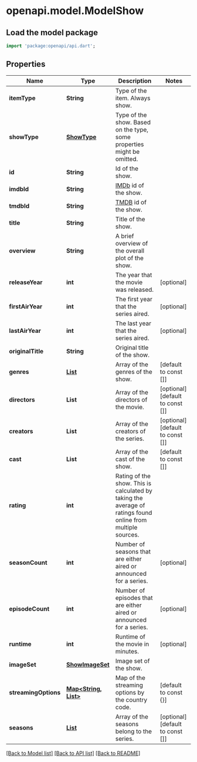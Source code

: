 # openapi.model.ModelShow

## Load the model package
```dart
import 'package:openapi/api.dart';
```

## Properties
Name | Type | Description | Notes
------------ | ------------- | ------------- | -------------
**itemType** | **String** | Type of the item. Always show. | 
**showType** | [**ShowType**](ShowType.md) | Type of the show. Based on the type, some properties might be omitted. | 
**id** | **String** | Id of the show. | 
**imdbId** | **String** | [IMDb](https://www.imdb.com/) id of the show. | 
**tmdbId** | **String** | [TMDB](https://www.themoviedb.org/) id of the show. | 
**title** | **String** | Title of the show. | 
**overview** | **String** | A brief overview of the overall plot of the show. | 
**releaseYear** | **int** | The year that the movie was released. | [optional] 
**firstAirYear** | **int** | The first year that the series aired. | [optional] 
**lastAirYear** | **int** | The last year that the series aired. | [optional] 
**originalTitle** | **String** | Original title of the show. | 
**genres** | [**List<Genre>**](Genre.md) | Array of the genres of the show. | [default to const []]
**directors** | **List<String>** | Array of the directors of the movie. | [optional] [default to const []]
**creators** | **List<String>** | Array of the creators of the series. | [optional] [default to const []]
**cast** | **List<String>** | Array of the cast of the show. | [default to const []]
**rating** | **int** | Rating of the show. This is calculated by taking the average of ratings found online from multiple sources. | 
**seasonCount** | **int** | Number of seasons that are either aired or announced for a series. | [optional] 
**episodeCount** | **int** | Number of episodes that are either aired or announced for a series. | [optional] 
**runtime** | **int** | Runtime of the movie in minutes. | [optional] 
**imageSet** | [**ShowImageSet**](ShowImageSet.md) | Image set of the show. | 
**streamingOptions** | [**Map<String, List<StreamingOption>>**](List.md) | Map of the streaming options by the country code. | [default to const {}]
**seasons** | [**List<Season>**](Season.md) | Array of the seasons belong to the series. | [optional] [default to const []]

[[Back to Model list]](../README.md#documentation-for-models) [[Back to API list]](../README.md#documentation-for-api-endpoints) [[Back to README]](../README.md)


